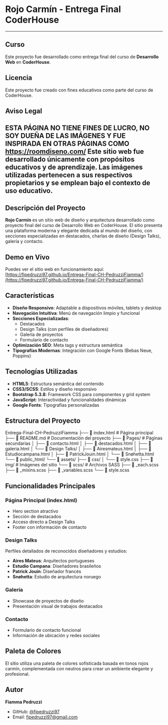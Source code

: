 # Rojo Carmín - Entrega Final CoderHouse

------------------------------------------------------------------------------------------------------
## Curso
Este proyecto fue desarrollado como entrega final del curso de **Desarrollo Web** en **CoderHouse**.

## Licencia
Este proyecto fue creado con fines educativos como parte del curso de CoderHouse.

## Aviso Legal
**ESTA PÁGINA NO TIENE FINES DE LUCRO, NO SOY DUEÑA DE LAS IMÁGENES Y FUE INSPIRADA EN OTRAS PÁGINAS COMO https://roomdiseno.com/**
Este sitio web fue desarrollado únicamente con propósitos educativos y de aprendizaje. Las imágenes utilizadas pertenecen a sus respectivos propietarios y se emplean bajo el contexto de uso educativo.
------------------------------------------------------------------------------------------------------

## Descripción del Proyecto

**Rojo Carmín** es un sitio web de diseño y arquitectura desarrollado como proyecto final del curso de Desarrollo Web en CoderHouse. El sitio presenta una plataforma moderna y elegante dedicada al mundo del diseño, con secciones especializadas en destacados, charlas de diseño (Design Talks), galería y contacto.

## Demo en Vivo

Puedes ver el sitio web en funcionamiento aquí: [https://fipedruzzi97.github.io/Entrega-Final-CH-PedruzziFiamma/](https://fipedruzzi97.github.io/Entrega-Final-CH-PedruzziFiamma/)

## Características

- **Diseño Responsivo**: Adaptable a dispositivos móviles, tablets y desktop
- **Navegación Intuitiva**: Menú de navegación limpio y funcional
- **Secciones Especializadas**:
  - Destacados
  - Design Talks (con perfiles de diseñadores)
  - Galería de proyectos
  - Formulario de contacto
- **Optimización SEO**: Meta tags y estructura semántica
- **Tipografías Modernas**: Integración con Google Fonts (Bebas Neue, Poppins)

## Tecnologías Utilizadas

- **HTML5**: Estructura semántica del contenido
- **CSS3/SCSS**: Estilos y diseño responsivo
- **Bootstrap 5.3.8**: Framework CSS para componentes y grid system
- **JavaScript**: Interactividad y funcionalidades dinámicas
- **Google Fonts**: Tipografías personalizadas

## Estructura del Proyecto

Entrega-Final-CH-PedruzziFiamma
├── 📄 index.html # Página principal
├── 📄 README.md # Documentación del proyecto
├── 📂 Pages/ # Páginas secundarias
│ ├── 📄 contacto.html
│ ├── 📄 destacados.html
│ ├── 📄 galeria.html
│ └── 📂 Design Talks/
│ ├── 📄 Airesmateus.html
│ ├── 📄 Estudiocampana.html
│ ├── 📄 PatrickJouin.html
│ └── 📄 Snøhetta.html
└── 📂 public_html/
└── 📂 assets/
├── 📂 css/
│ └── 📄 style.css
├── 📂 img/ # Imágenes del sitio
└── 📂 scss/ # Archivos SASS
├── 📄 _each.scss
├── 📄 _mixins.scss
├── 📄 _variables.scss
└── 📄 style.scss

## Funcionalidades Principales

### Página Principal (index.html)
- Hero section atractivo
- Sección de destacados
- Acceso directo a Design Talks
- Footer con información de contacto

### Design Talks
Perfiles detallados de reconocidos diseñadores y estudios:
- **Aires Mateus**: Arquitectos portugueses
- **Estudio Campana**: Diseñadores brasileños
- **Patrick Jouin**: Diseñador francés
- **Snøhetta**: Estudio de arquitectura noruego

### Galería
- Showcase de proyectos de diseño
- Presentación visual de trabajos destacados

### Contacto
- Formulario de contacto funcional
- Información de ubicación y redes sociales

##  Paleta de Colores

El sitio utiliza una paleta de colores sofisticada basada en tonos rojos carmín, complementada con neutros para crear un ambiente elegante y profesional.

## Autor

**Fiamma Pedruzzi**
- GitHub: [@fipedruzzi97](https://github.com/fipedruzzi97)
- Email: fipedruzzi97@gmail.com

